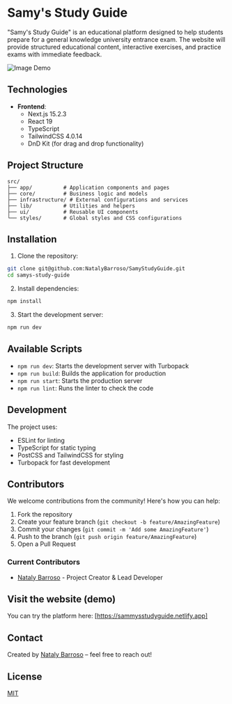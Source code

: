 # Samy's Study Guide

"Samy's Study Guide" is an educational platform designed to help students prepare for a general knowledge university entrance exam. The website will provide structured educational content, interactive exercises, and practice exams with immediate feedback.

![Image Demo](public/images/SammysStudyGuide.png)


## Technologies

- **Frontend**: 
  - Next.js 15.2.3
  - React 19
  - TypeScript
  - TailwindCSS 4.0.14
  - DnD Kit (for drag and drop functionality)

## Project Structure

```
src/
├── app/          # Application components and pages
├── core/         # Business logic and models
├── infrastructure/ # External configurations and services
├── lib/          # Utilities and helpers
├── ui/           # Reusable UI components
└── styles/       # Global styles and CSS configurations
```

## Installation

1. Clone the repository:
```bash
git clone git@github.com:NatalyBarroso/SamyStudyGuide.git
cd samys-study-guide
```

2. Install dependencies:
```bash
npm install
```

3. Start the development server:
```bash
npm run dev
```

## Available Scripts

- `npm run dev`: Starts the development server with Turbopack
- `npm run build`: Builds the application for production
- `npm run start`: Starts the production server
- `npm run lint`: Runs the linter to check the code



## Development

The project uses:
- ESLint for linting
- TypeScript for static typing
- PostCSS and TailwindCSS for styling
- Turbopack for fast development

## Contributors

We welcome contributions from the community! Here's how you can help:

1. Fork the repository
2. Create your feature branch (`git checkout -b feature/AmazingFeature`)
3. Commit your changes (`git commit -m 'Add some AmazingFeature'`)
4. Push to the branch (`git push origin feature/AmazingFeature`)
5. Open a Pull Request

### Current Contributors

- [Nataly Barroso](https://github.com/NatalyBarroso) - Project Creator & Lead Developer


## Visit the website (demo)
You can try the platform here: [https://sammysstudyguide.netlify.app]


## Contact
Created by [Nataly Barroso](mailto:barrosonataly.dev@gmail.com.com) – feel free to reach out!



## License

[MIT](LICENSE)
